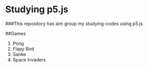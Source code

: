 # Studying p5.js

###This repository has aim group my studying-codes using p5.js


##Games

1. Pong
2. Flapy Bird
3. Sanke
2. Space Invaders

